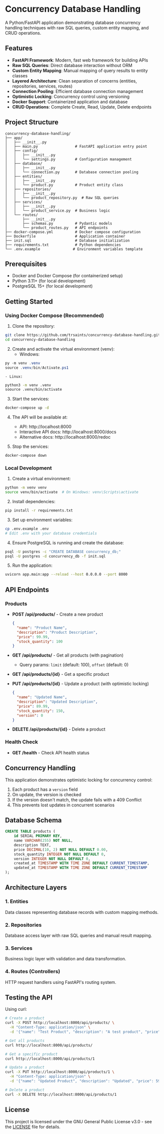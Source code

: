 # Concurrency Database Handling

A Python/FastAPI application demonstrating database concurrency handling techniques with raw SQL queries, custom entity mapping, and CRUD operations.

## Features

- **FastAPI Framework**: Modern, fast web framework for building APIs
- **Raw SQL Queries**: Direct database interaction without ORM
- **Custom Entity Mapping**: Manual mapping of query results to entity classes
- **Layered Architecture**: Clean separation of concerns (entities, repositories, services, routes)
- **Connection Pooling**: Efficient database connection management
- **Optimistic Locking**: Concurrency control using versioning
- **Docker Support**: Containerized application and database
- **CRUD Operations**: Complete Create, Read, Update, Delete endpoints

## Project Structure

```
concurrency-database-handling/
├── app/
│   ├── __init__.py
│   ├── main.py                 # FastAPI application entry point
│   ├── config/
│   │   ├── __init__.py
│   │   └── settings.py         # Configuration management
│   ├── database/
│   │   ├── __init__.py
│   │   └── connection.py       # Database connection pooling
│   ├── entities/
│   │   ├── __init__.py
│   │   └── product.py          # Product entity class
│   ├── repositories/
│   │   ├── __init__.py
│   │   └── product_repository.py  # Raw SQL queries
│   ├── services/
│   │   ├── __init__.py
│   │   └── product_service.py  # Business logic
│   └── routes/
│       ├── __init__.py
│       ├── schemas.py          # Pydantic models
│       └── product_routes.py   # API endpoints
├── docker-compose.yml          # Docker compose configuration
├── Dockerfile                  # Application container
├── init.sql                    # Database initialization
├── requirements.txt            # Python dependencies
└── .env.example               # Environment variables template
```

## Prerequisites

- Docker and Docker Compose (for containerized setup)
- Python 3.11+ (for local development)
- PostgreSQL 15+ (for local development)

## Getting Started

### Using Docker Compose (Recommended)

1. Clone the repository:
```bash
git clone https://github.com/trsaints/concurrency-database-handling.git
cd concurrency-database-handling
```

2. Create and activate the virtual environment (venv):
    - Windows:
```ps1
py -m venv .venv
source .venv/bin/Activate.ps1
```
    - Linux:
```bash
python3 -m venv .venv
soource .venv/bin/activate
```

3. Start the services:
```bash
docker-compose up -d
```

4. The API will be available at:
   - API: http://localhost:8000
   - Interactive API docs: http://localhost:8000/docs
   - Alternative docs: http://localhost:8000/redoc

5. Stop the services:
```bash
docker-compose down
```

### Local Development

1. Create a virtual environment:
```bash
python -m venv venv
source venv/bin/activate  # On Windows: venv\Scripts\activate
```

2. Install dependencies:
```bash
pip install -r requirements.txt
```

3. Set up environment variables:
```bash
cp .env.example .env
# Edit .env with your database credentials
```

4. Ensure PostgreSQL is running and create the database:
```bash
psql -U postgres -c "CREATE DATABASE concurrency_db;"
psql -U postgres -d concurrency_db -f init.sql
```

5. Run the application:
```bash
uvicorn app.main:app --reload --host 0.0.0.0 --port 8000
```

## API Endpoints

### Products

- **POST /api/products/** - Create a new product
  ```json
  {
    "name": "Product Name",
    "description": "Product Description",
    "price": 99.99,
    "stock_quantity": 100
  }
  ```

- **GET /api/products/** - Get all products (with pagination)
  - Query params: `limit` (default: 100), `offset` (default: 0)

- **GET /api/products/{id}** - Get a specific product

- **PUT /api/products/{id}** - Update a product (with optimistic locking)
  ```json
  {
    "name": "Updated Name",
    "description": "Updated Description",
    "price": 89.99,
    "stock_quantity": 150,
    "version": 0
  }
  ```

- **DELETE /api/products/{id}** - Delete a product

### Health Check

- **GET /health** - Check API health status

## Concurrency Handling

This application demonstrates optimistic locking for concurrency control:

1. Each product has a `version` field
2. On update, the version is checked
3. If the version doesn't match, the update fails with a 409 Conflict
4. This prevents lost updates in concurrent scenarios

## Database Schema

```sql
CREATE TABLE products (
    id SERIAL PRIMARY KEY,
    name VARCHAR(255) NOT NULL,
    description TEXT,
    price DECIMAL(10, 2) NOT NULL DEFAULT 0.00,
    stock_quantity INTEGER NOT NULL DEFAULT 0,
    version INTEGER NOT NULL DEFAULT 0,
    created_at TIMESTAMP WITH TIME ZONE DEFAULT CURRENT_TIMESTAMP,
    updated_at TIMESTAMP WITH TIME ZONE DEFAULT CURRENT_TIMESTAMP
);
```

## Architecture Layers

### 1. Entities
Data classes representing database records with custom mapping methods.

### 2. Repositories
Database access layer with raw SQL queries and manual result mapping.

### 3. Services
Business logic layer with validation and data transformation.

### 4. Routes (Controllers)
HTTP request handlers using FastAPI's routing system.

## Testing the API

Using curl:

```bash
# Create a product
curl -X POST http://localhost:8000/api/products/ \
  -H "Content-Type: application/json" \
  -d '{"name": "Test Product", "description": "A test product", "price": 49.99, "stock_quantity": 10}'

# Get all products
curl http://localhost:8000/api/products/

# Get a specific product
curl http://localhost:8000/api/products/1

# Update a product
curl -X PUT http://localhost:8000/api/products/1 \
  -H "Content-Type: application/json" \
  -d '{"name": "Updated Product", "description": "Updated", "price": 59.99, "stock_quantity": 20, "version": 0}'

# Delete a product
curl -X DELETE http://localhost:8000/api/products/1
```

## License

This project is licensed under the GNU General Public License v3.0 - see the [LICENSE](LICENSE) file for details.
